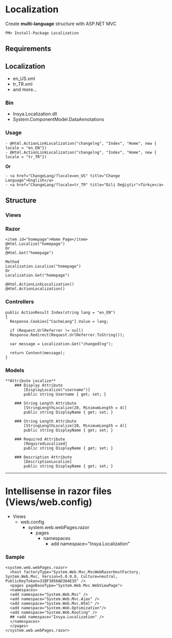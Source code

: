 Localization
============

Create **multi-language** structure with ASP.NET MVC

	PM> Install-Package Localization

Requirements
---------------  

## Localization
  - en_US.xml
  - tr_TR.xml
  - and more...
  
### Bin
  - Insya.Localization.dll
  - System.ComponentModel.DataAnnotations

### Usage
    - @Html.ActionLinkLocalization("changelng", "Index", "Home", new { locale = "en_EN"})
    - @Html.ActionLinkLocalization("changelng", "Index", "Home", new { locale = "tr_TR"})
  
  **Or**
    
    - <a href="ChangeLang/?locale=en_US" title="Change Language">English</a>
    - <a href="ChangeLang/?locale=tr_TR" title="Dili Değiştir">Türkçe</a>


Structure
---------------

### Views

### Razor
    <item id="homepage">Home Page</item>
    @Html.Localize("homepage")
    Or
    @Html.Get("homepage")
    
    Method
    Localization.Localize("homepage")
    Or
    Localization.Get("homepage")
    
    @Html.ActionLinkLocalization()
    @Html.ActionLocalization()

### Controllers

```
public ActionResult Index(string lang = "en_EN")
{
  Response.Cookies["CacheLang"].Value = lang;
  
  if (Request.UrlReferrer != null)
  Response.Redirect(Request.UrlReferrer.ToString());
  
  var message = Localization.Get("changedlng");
  
  return Content(message);
}
```

### Models
	
	**Attribute Localize**
		### Display Attribute 
			[DisplayLocalize("username")]
			public string Username { get; set; }

		### String Length Attribute 
			[StringLengthLocalize(20, MinimumLength = 4)]
			public string DisplayName { get; set; }

		### String Length Attribute 
			[StringLengthLocalize(20, MinimumLength = 4)]
			public string DisplayName { get; set; }

		### Required Attribute 
			[RequiredLocalized]
			public string DisplayName { get; set; }
		
		### Description Attribute 
			[DescriptionLocalize]
			public string DisplayName { get; set; }

----------

# Intellisense in razor files (Views/web.config)
- Views
	- web.config
		- system.web.webPages.razor
			- pages
            	- namespaces
            		- add namespace="Insya.Localization" 

### Sample 

```
<system.web.webPages.razor>
  <host factoryType="System.Web.Mvc.MvcWebRazorHostFactory, System.Web.Mvc, Version=5.0.0.0, Culture=neutral, PublicKeyToken=31BF3856AD364E35" />
  <pages pageBaseType="System.Web.Mvc.WebViewPage">
  <namespaces>
  <add namespace="System.Web.Mvc" />
  <add namespace="System.Web.Mvc.Ajax" />
  <add namespace="System.Web.Mvc.Html" />
  <add namespace="System.Web.Optimization"/>
  <add namespace="System.Web.Routing" />
  ## <add namespace="Insya.Localization" />
  </namespaces>
  </pages>
</system.web.webPages.razor>
```
